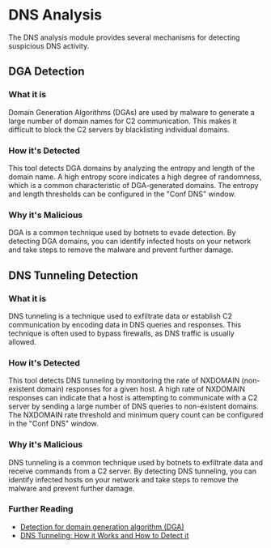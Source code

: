 # DNS Analysis

The DNS analysis module provides several mechanisms for detecting suspicious DNS activity.

## DGA Detection

### What it is

Domain Generation Algorithms (DGAs) are used by malware to generate a large number of domain names for C2 communication. This makes it difficult to block the C2 servers by blacklisting individual domains.

### How it's Detected

This tool detects DGA domains by analyzing the entropy and length of the domain name. A high entropy score indicates a high degree of randomness, which is a common characteristic of DGA-generated domains. The entropy and length thresholds can be configured in the "Conf DNS" window.

### Why it's Malicious

DGA is a common technique used by botnets to evade detection. By detecting DGA domains, you can identify infected hosts on your network and take steps to remove the malware and prevent further damage.

## DNS Tunneling Detection

### What it is

DNS tunneling is a technique used to exfiltrate data or establish C2 communication by encoding data in DNS queries and responses. This technique is often used to bypass firewalls, as DNS traffic is usually allowed.

### How it's Detected

This tool detects DNS tunneling by monitoring the rate of NXDOMAIN (non-existent domain) responses for a given host. A high rate of NXDOMAIN responses can indicate that a host is attempting to communicate with a C2 server by sending a large number of DNS queries to non-existent domains. The NXDOMAIN rate threshold and minimum query count can be configured in the "Conf DNS" window.

### Why it's Malicious

DNS tunneling is a common technique used by botnets to exfiltrate data and receive commands from a C2 server. By detecting DNS tunneling, you can identify infected hosts on your network and take steps to remove the malware and prevent further damage.

### Further Reading

-   [Detection for domain generation algorithm (DGA)](https://link.springer.com/article/10.1007/s13198-022-01713-2)
-   [DNS Tunneling: How it Works and How to Detect it](https://www.varonis.com/blog/dns-tunneling)
